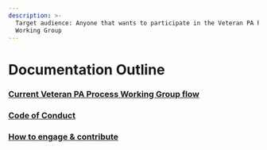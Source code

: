 ```yaml
---
description: >-
  Target audience: Anyone that wants to participate in the Veteran PA Process
  Working Group
---
```


# Documentation Outline

### [Current Veteran PA Process Working Group flow](current-vpa-process-wg-flow.md)

### [Code of Conduct](code-of-conduct.md)

### [How to engage & contribute](how-to-engage-and-contribute.md)
